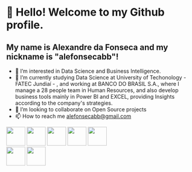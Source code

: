 # 👋 Hello! Welcome to my Github profile.
## My name is **Alexandre da Fonseca** and my nickname is "alefonsecabb"!

- 👀 I’m interested in Data Science and Business Intelligence. 
- 🌱 I’m currently studying Data Science at University of Techonology - FATEC Jundiaí - , and working at BANCO DO BRASIL S.A., where I manage a 28 people team in Human Resources, and also develop business tools mainly in Power BI and EXCEL, providing Insights according to the company's strategies.    
- 💞️ I’m looking to collaborate on Open Source projects 
- 📫 How to reach me alefonsecabb@gmail.com
  
  
<img src="https://cdn.jsdelivr.net/gh/devicons/devicon/icons/visualstudio/visualstudio-plain.svg" width="50" height="50" />             <img src="https://cdn.jsdelivr.net/gh/devicons/devicon/icons/kaggle/kaggle-original-wordmark.svg" width="50" height="50"/>             <img src="https://cdn.jsdelivr.net/gh/devicons/devicon/icons/arduino/arduino-original-wordmark.svg" width="50" height="50"/>             <img src="https://cdn.jsdelivr.net/gh/devicons/devicon/icons/linkedin/linkedin-original.svg" width="50" height="50"/>             <img src="https://cdn.jsdelivr.net/gh/devicons/devicon/icons/python/python-original-wordmark.svg" width="50" height="50" />       
            <img src="https://cdn.jsdelivr.net/gh/devicons/devicon/icons/jupyter/jupyter-original-wordmark.svg" width="50" height="50" />      <img src="https://cdn.jsdelivr.net/gh/devicons/devicon/icons/pandas/pandas-original-wordmark.svg" width="50" height="50" />
          
          

          
          

          
          

          


          

<!---
alefonsecabb/alefonsecabb is a ✨ special ✨ repository because its `README.md` (this file) appears on your GitHub profile.
You can click the Preview link to take a look at your changes.
--->
